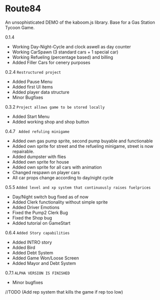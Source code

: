 # Route84

An unsophisticated DEMO of the kaboom.js library.
Base for a Gas Station Tycoon Game.

0.1.4
- Working Day-Night-Cycle and clock aswell as day counter
- Working CarSpawn (3 standard cars + 1 special car)
- Working Refueling (percentage based) and billing
- Added Filler Cars for cenery purposes

0.2.4
``` Restructured project ```
- Added Pause Menu
- Added first UI items
- Added player data structure
- Minor Bugfixes

0.3.2
``` Project allows game to be stored locally ```
- Added Start Menu
- Added working shop and shop button

0.4.7
` Added refuling minigame`
- Added own gas pump sprite, second pump buyable and functionable
- Added own sprite for street and the refueling minigame, street is now repairable.
- Added dumpster with flies
- Added own sprite for house
- Added own sprite for all cars with animation
- Changed respawn on player cars
- All car props change according to day/night cycle

0.5.5
` Added level and xp system that continuously raises fuelprices `
- Day/Night switch bug fixed as of now
- Added Clerk functionality without simple sprite
- Added Driver Emotions
- Fixed the Pump2 Clerk Bug
- Fixed the Shop bug
- Added tutorial on GameStart

0.6.4
` Added Story capabilities `
- Added INTRO story
- Added Bird
- Added Debt System
- Added Game Won/Loose Screen
- Added Mayor and Debt System

0.7.1
` ALPHA VERSION IS FINISHED `
- Minor bugfixes

//TODO
(Add rep system that kills the game if rep too low)

